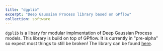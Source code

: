 ```yaml
---
title: "dgplib"
excerpt: "Deep Gaussian Process library based on GPflow"
collection: software
---
```


`dgplib` is a libary for modular implmentation of Deep Gaussian Process models.
This library is build on top of GPflow. It is currently in "pre-alpha" so
expect most things to still be broken! The library can be found
[here](https://github.com/aboustati/dgplib).
